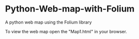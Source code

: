 # Python-Web-map-with-Folium
A python web map using the Folium library

To view the web map open the "Map1.html" in your browser.
